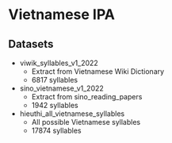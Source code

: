 # Vietnamese IPA

## Datasets

* viwik_syllables_v1_2022
  * Extract from Vietnamese Wiki Dictionary
  * 6817 syllables
* sino_vietnamese_v1_2022
  * Extract from sino_reading_papers
  * 1942 syllables
* hieuthi_all_vietnamese_syllables
  * All possible Vietnamese syllables
  * 17874 syllables